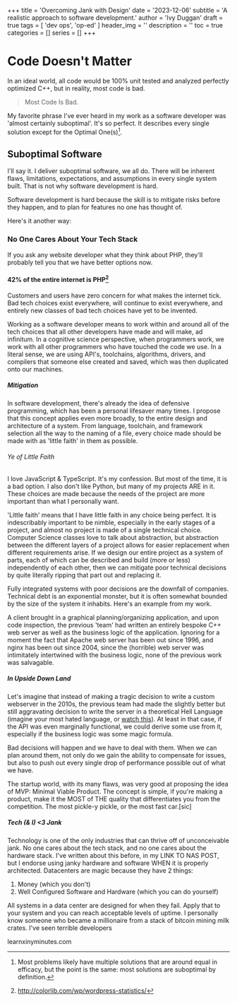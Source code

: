 +++
title = 'Overcoming Jank with Design'
date = '2023-12-06'
subtitle = 'A realistic approach to software development.'
author = 'Ivy Duggan'
draft = true
tags = [
  'dev ops',
  'op-ed'
]
header_img = ''
description = ''
toc = true
categories = []
series = []
+++

# Code Doesn't Matter

In an ideal world, all code would be 100% unit tested and analyzed perfectly optimized C++, but in reality, most code is bad.

>Most Code Is Bad.

My favorite phrase I've ever heard in my work as a software developer was 'almost certainly suboptimal'. It's so perfect. It describes every single solution except for the Optimal One(s)[^1].

## Suboptimal Software

I'll say it. I deliver suboptimal software, we all do. There will be inherent flaws, limitations, expectations, and assumptions in every single system built. That is not why software development is hard.

Software development is hard because the skill is to mitigate risks before they happen, and to plan for features no one has thought of.

Here's it another way:

### No One Cares About Your Tech Stack

If you ask any website developer what they think about PHP, they'll probably tell you that we have better options now.

#### 42% of the entire internet is PHP[^2]

Customers and users have zero concern for what makes the internet tick. Bad tech choices exist everywhere, will continue to exist everywhere, and entirely new classes of bad tech choices have yet to be invented.

Working as a software developer means to work within and around all of the tech choices that all other developers have made and will make, ad infinitum. In a cognitive science perspective, when programmers work, we work with all other programmers who have touched the code we use. In a literal sense, we are using API's, toolchains, algorithms, drivers, and compilers that someone else created and saved, which was then duplicated onto our machines.

##### Mitigation

In software development, there's already the idea of defensive programming, which has been a personal lifesaver many times. I propose that this concept applies even more broadly, to the entire design and architecture of a system. From language, toolchain, and framework selection all the way to the naming of a file, every choice made should be made with as 'little faith' in them as possible.

###### Ye of Little Faith

I love JavaScript & TypeScript. It's my confession. But most of the time, it is a bad option. I also don't like Python, but many of my projects ARE in it. These choices are made because the needs of the project are more important than what I personally want.

'Little faith' means that I have little faith in any choice being perfect. It is indescribably important to be nimble, especially in the early stages of a project, and almost no project is made of a single technical choice. Computer Science classes love to talk about abstraction, but abstraction between the different layers of a project allows for easier replacement when different requirements arise. If we design our entire project as a system of parts, each of which can be described and build (more or less) independently of each other, then we can mitigate poor technical decisions by quite literally ripping that part out and replacing it.

Fully integrated systems with poor decisions are the downfall of companies. Technical debt is an exponential monster, but it is often somewhat bounded by the size of the system it inhabits. Here's an example from my work.

A client brought in a graphical planning/organizing application, and upon code inspection, the previous 'team' had written an entirely bespoke C++ web server as well as the business logic of the application. Ignoring for a moment the fact that Apache web server has been out since 1996, and nginx has been out since 2004, since the (horrible) web server was intimitately intertwined with the business logic, none of the previous work was salvagable.

##### In Upside Down Land

Let's imagine that instead of making a tragic decision to write a custom webserver in the 2010s, the previous team had made the slightly better but still aggravating decision to write the server in a theoretical Hell Language (imagine your most hated language, or [watch this](https://www.youtube.com/watch?v=vcFBwt1nu2U)). At least in that case, if the API was even marginally functional, we could derive some use from it, especially if the business logic was some magic formula.

Bad decisions will happen and we have to deal with them. When we can plan around them, not only do we gain the ability to compensate for issues, but also to push out every single drop of performance possible out of what we have.

The startup world, with its many flaws, was very good at proposing the idea of MVP: Minimal Viable Product. The concept is simple, if you're making a product, make it the MOST of THE quality that differentiates you from the competition. The most pickle-y pickle, or the most fast car.[sic]

##### Tech (& I) <3 Jank

Technology is one of the only industries that can thrive off of unconceivable jank. No one cares about the tech stack, and no one cares about the hardware stack. I've written about this before, in my LINK TO NAS POST, but I endorse using janky hardware and software WHEN it is properly architected. Datacenters are magic because they have 2 things:

1. Money (which you don't)
1. Well Configured Software and Hardware (which you can do yourself)

All systems in a data center are designed for when they fail. Apply that to your system and you can reach acceptable levels of uptime. I personally know someone who became a millionaire from a stack of bitcoin mining milk crates. I've seen terrible developers

learnxinyminutes.com

[^1]: Most problems likely have multiple solutions that are around equal in efficacy, but the point is the same: most solutions are suboptimal by definition.
[^2]: <http://colorlib.com/wp/wordpress-statistics/>

